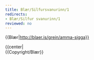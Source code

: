 ```yaml
---
title: Blær/Silfursvanurinn/1
redirects:
- Blær/Silfur svanurinn/1
reviewed: no
---
```


{{Blær|http://blaer.is/grein/amma-sigga}}

<div class="book" data-translate=true data-audio-file="Silfur_svanurinn_01-1.mp3">
{{center|<Audio src="Silfur_svanurinn_01-1.mp3"/>}}
<html>
<div class="blaer article">

<div id="post-header" class="post-header">
  <div id="post-header-text" class="header-text">
    <h1>Silfursvanurinn</h1>
    <h2>Sigga er 77 ára gömul, safnar barnavögnum, elskar bleikan og æfir ballett tvisvar í viku.</h2>
  </div>
</div>

<video poster="https://ylhyra.is/Special:Filepath/Blær_–_Lunga_63307.jpeg" autoplay loop muted>
  <source src="https://ylhyra.is/Special:Filepath/Blær_–_Lunga_14897.webm" type="video/webm">
  <source src="https://ylhyra.is/Special:Filepath/Blær_–_Lunga_85026.mp4" type="video/mp4">
</video>
<div class="article-entry">
  <div class="text">
    <p><strong data-no-translate="true" data-no-audio="true">Sigga:</strong> Ég sá þig ekki koma úr strætó og hugsaði jæja hún hefur villst.</p>
    <p><strong data-no-translate="true" data-no-audio="true">Birna:</strong> Já, ég fór út á vitlausri stöð, er ekki nógu vel að mér hérna í Hafnarfirðinum.</p>
    <p><strong data-no-translate="true" data-no-audio="true">Sigga:</strong> Strætóstoppustöðin er bara beint fyrir framan húsið, svo þægilegt. Komdu inn.</p>
    <p><strong data-no-translate="true" data-no-audio="true">Birna:</strong> Takk fyrir. Vá hvað þetta er fallegt heimili!</p>
    <p><strong data-no-translate="true" data-no-audio="true">Yngvi:</strong> Enda erum við alltaf heima.</p>
    <p><strong data-no-translate="true" data-no-audio="true">Sigga:</strong> Hér eru allir veggir fullir af listmunum, við erum umkringd listafólki.&nbsp;</p>
  </div>
</div>

</div>
</html>
</div>
{{Copyright/Blær}}

